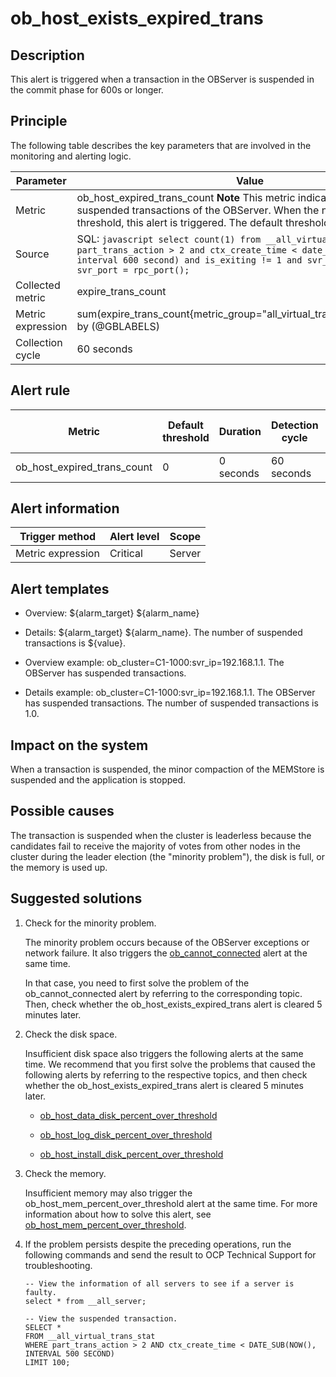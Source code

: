 ob_host_exists_expired_trans 
=================================================



**Description** 
------------------------------------

This alert is triggered when a transaction in the OBServer is suspended in the commit phase for 600s or longer.

Principle 
------------------------------

The following table describes the key parameters that are involved in the monitoring and alerting logic. 


|     Parameter     |                                                                                                                                  Value                                                                                                                                   |
|-------------------|--------------------------------------------------------------------------------------------------------------------------------------------------------------------------------------------------------------------------------------------------------------------------|
| Metric            | ob_host_expired_trans_count **Note**  This metric indicates the number of suspended transactions of the OBServer. When the number exceeds the threshold, this alert is triggered. The default threshold is 0.                            |
| Source            | SQL: ```javascript select count(1) from __all_virtual_trans_stat where part_trans_action > 2 and ctx_create_time < date_sub(now(), interval 600 second) and is_exiting != 1 and svr_ip = @svr_ip and svr_port = rpc_port(); ```  |
| Collected metric  | expire_trans_count                                                                                                                                                                                                                                                       |
| Metric expression | sum(expire_trans_count{metric_group="all_virtual_trans_stat",@LABELS}) by (@GBLABELS)                                                                                                                                                                                    |
| Collection cycle  | 60 seconds                                                                                                                                                                                                                                                               |



**Alert rule** 
-----------------------------------



|           Metric            | Default threshold | Duration  | Detection cycle | Time before clearance |
|-----------------------------|-------------------|-----------|-----------------|-----------------------|
| ob_host_expired_trans_count | 0                 | 0 seconds | 60 seconds      | 5 minutes             |



**Alert information** 
------------------------------------------



|  Trigger method   | Alert level | Scope  |
|-------------------|-------------|--------|
| Metric expression | Critical    | Server |



**Alert templates** 
----------------------------------------

* Overview: ${alarm_target} ${alarm_name}

  

* Details: ${alarm_target} ${alarm_name}. The number of suspended transactions is ${value}.

  

* Overview example: ob_cluster=C1-1000:svr_ip=192.168.1.1. The OBServer has suspended transactions.

  

* Details example: ob_cluster=C1-1000:svr_ip=192.168.1.1. The OBServer has suspended transactions. The number of suspended transactions is 1.0.

  




**Impact on the system** 
---------------------------------------------

When a transaction is suspended, the minor compaction of the MEMStore is suspended and the application is stopped.

**Possible causes** 
----------------------------------------

The transaction is suspended when the cluster is leaderless because the candidates fail to receive the majority of votes from other nodes in the cluster during the leader election (the "minority problem"), the disk is full, or the memory is used up.

**Suggested solutions** 
--------------------------------------------

1. Check for the minority problem. 

   The minority problem occurs because of the OBServer exceptions or network failure. It also triggers the [ob_cannot_connected](../2.ob-alert/1.ob_cannot_connected-observer-cannot-be-connected.md) alert at the same time. 

   In that case, you need to first solve the problem of the ob_cannot_connected alert by referring to the corresponding topic. Then, check whether the ob_host_exists_expired_trans alert is cleared 5 minutes later.
   

2. Check the disk space. 

   Insufficient disk space also triggers the following alerts at the same time. We recommend that you first solve the problems that caused the following alerts by referring to the respective topics, and then check whether the ob_host_exists_expired_trans alert is cleared 5 minutes later. 
   * [ob_host_data_disk_percent_over_threshold](../2.ob-alert/41.ob_host_data_disk_percent_over_threshold-ob-host-data-directory-disk-usage-limit-exceeded.md)

     
   
   * [ob_host_log_disk_percent_over_threshold](../2.ob-alert/42.the-disk-usage-of-the-ob_host_log_disk_percent_over_threshold-ob-host-log-directory.md)

     
   
   * [ob_host_install_disk_percent_over_threshold](../2.ob-alert/43.the-error-message-returned-because-the-disk-usage-of-the.md)

     
   

   

3. Check the memory. 

   Insufficient memory may also trigger the ob_host_mem_percent_over_threshold alert at the same time. For more information about how to solve this alert, see [ob_host_mem_percent_over_threshold](../2.ob-alert/20.the-memory-usage-of-the-ob_host_mem_percent_over_threshold-ob-server-exceeds-the.md).
   

4. If the problem persists despite the preceding operations, run the following commands and send the result to OCP Technical Support for troubleshooting. 

   ```unknow
   -- View the information of all servers to see if a server is faulty.
   select * from __all_server;
   
   -- View the suspended transaction.
   SELECT *
   FROM __all_virtual_trans_stat
   WHERE part_trans_action > 2 AND ctx_create_time < DATE_SUB(NOW(), INTERVAL 500 SECOND)
   LIMIT 100;
   ```

   



